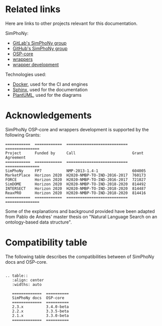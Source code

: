 # Related links
Here are links to other projects relevant for this documentation.

SimPhoNy:
- [GitLab's SimPhoNy group](https://gitlab.cc-asp.fraunhofer.de/simphony)
- [GitHub's SimPhoNy group](https://github.com/simphony)
- [OSP-core](https://github.com/simphony/osp-core)
- [wrappers](https://gitlab.cc-asp.fraunhofer.de/simphony/wrappers)
- [wrapper development](https://github.com/simphony/wrapper-development)

Technologies used:
- [Docker](https://www.docker.com/), used for the CI and engines
- [Sphinx](https://www.sphinx-doc.org/), used for the documentation
- [PlantUML](https://plantuml.com/), used for the diagrams

# Acknowledgements
SimPhoNy OSP-core and wrappers development is supported by the following Grants:

```eval_rst
===========  ============  ===========================  ===============
Project      Funded by     Call                         Grant Agreement
===========  ============  ===========================  ===============
SimPhoNy     FP7           NMP-2013-1.4-1               604005
MarketPlace  Horizon 2020  H2020-NMBP-TO-IND-2016-2017  760173
FORCE        Horizon 2020  H2020-NMBP-TO-IND-2016-2017  721027
SimDOME      Horizon 2020  H2020-NMBP-TO-IND-2018-2020  814492
INTERSECT    Horizon 2020  H2020-NMBP-TO-IND-2018-2020  814487
ReaxPRO      Horizon 2020  H2020-NMBP-TO-IND-2018-2020  814416
===========  ============  ===========================  ===============
```

Some of the explanations and background provided have been adapted from Pablo de Andres' 
master thesis on "Natural Language Search on an ontology-based data structure".

# Compatibility table
The following table describes the compatibilities between of SimPhoNy docs and OSP-core.

```eval_rst

.. table::
   :align: center
   :widths: auto

   =============  ==========
   SimPhoNy docs  OSP-core  
   =============  ==========
   2.3.x          3.4.0-beta
   2.2.x          3.3.5-beta
   2.1.x          3.3.0-beta
   =============  ==========
```
